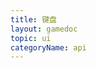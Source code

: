 ```yaml
---
title: 键盘
layout: gamedoc
topic: ui
categoryName: api
---
```


<!-- md game/api/ui/_keyboard/hideKeyboard.md -->
<!-- md game/api/ui/_keyboard/offKeyboardComplete.md -->
<!-- md game/api/ui/_keyboard/offKeyboardConfirm.md -->
<!-- md game/api/ui/_keyboard/offKeyboardInput.md -->
<!-- md game/api/ui/_keyboard/onKeyboardComplete.md -->
<!-- md game/api/ui/_keyboard/onKeyboardConfirm.md -->
<!-- md game/api/ui/_keyboard/onKeyboardInput.md -->
<!-- md game/api/ui/_keyboard/showKeyboard.md -->
<!-- md game/api/ui/_keyboard/updateKeyboard.md -->

